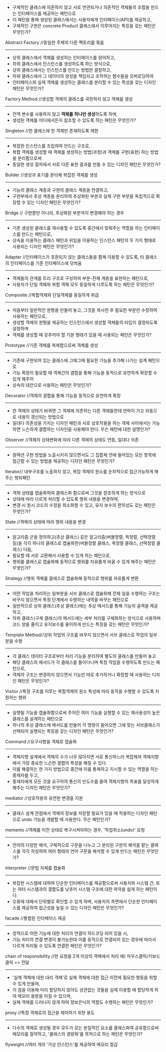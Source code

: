 - 구제적인 클래스에 의존하지 않고 서로 연관되거나 의존적인 객체들의 조합을 만드는 인터페이스를 제공하는 패턴으로 <br/>
- 이 패턴을 통해 생성된 클래스에서는 사용자에게 인터페이스(API)를 제공하고, <br/>
- 구체적인 구현은 concrete Product 클래스에서 이루어지는 특징을 갖는 패턴은 무엇인가? <br/>


Abstract Factory //동일한 주제의 다른 팩토리를 묶음

--------------------------------------------------------------


- 상위 클래스에서 객체를 생성하는 인터페이스를 정의하고,
- 하위 클래스에서 인스턴스를 생성하도록 하는 방식으로, 
- 상위 클래스에서는 인스턴스를 만드는 방법만 결정하고, 
- 하위 클래스에서 그 데이터의 생성을 책임지고 조작하는 함수들을 오버로딩하여 
- 인터페이스와 실제 객체를 생성하는 클래스를 분리할 수 있는 특성을 갖는 디자인 패턴은 무엇인가?


Factory Method  //생성할 객체의 클래스를 국한하지 않고 객체를 생성

---------------------------------------------------------------------

- 전역 변수를 사용하지 않고 **객체를** **하나만 생성**하도록 하며, 
- 생성된 객체를 어디에서든지 참조할 수 있도록 하는 패턴은 무엇인가?
 
Singleton //한 클래스에 한 객체만 존재하도록 제한

-------------------------------------------------------------------

- 복잡한 인스턴스를 조립하여 만드는 구조로, 
- 복합 객체를 생성할 때 객체를 생성하는 방법(과정)과 객체를 구현(표현) 하는 방법을 분리함으로써 
- 동일한 생성 절차에서 서로 다른 표현 결과를 만들 수 있는 디자인 패턴은 무엇인가?


Builder //생성과 표기를 분리해 복잡한 객체를 생성

--------------------------------------------------------------------

- 기능의 클래스 계층과 구현의 클래스 계층을 연결하고, 
- 구현부에서 추상 계층을 분리하여 추상화된 부분과 실제 구현 부분을 독립적으로 확장할 수 있는 디자인 패턴은 무엇인가?

Bridge // 구현뿐만 아니라, 추상화된 부분까지 변경해야 하는 경우

--------------------------------------------------------------------------

- 기존 생성된 클래스를 재사용할 수 있도록 중간에서 맞춰주는 역할을 하는 인터페이스를 만드는 패턴으로, 
- 상속을 이용하는 클래스 패턴과 위임을 이용하는 인스턴스 패턴의 두 가지 형태로 사용되는 디자인 패턴은 무엇인가?

Adapter //인터페이스가 호환되지 않는 클래스들을 함께 이용할 수 있도록, 타 클래스의 인터페이스를 기존 인터페이스에 덧씌움

-----------------------------------------------------------------------------

- 객체들의 관계를 트리 구조로 구성하여 부분-전체 계층을 표현하는 패턴으로, 
- 사용자가 단일 객체와 복합 객체 모두 동일하게 다루도록 하는 패턴은 무엇인가?

Composite //복합객체와 단일객체를 동일하게 취급

--------------------------------------------------------------------------------

- 처음부터 일반적인 원형을 만들어 놓고, 그것을 복사한 후 필요한 부분만 수정하여 사용하는 패턴으로, 
- 생성할 객체의 원형을 제공하는 인스턴스에서 생성할 객체들의 타입이 결정되도록 설정하며 
- 객체를 생성할 때 갖추어야 할 기본 형태가 있을 때 사용되는 패턴은 무엇인가?

Prototype  //기존 객체를 복제함으로써 객체를 생성

---------------------------------------------------------------------------------

- 기존에 구현되어 있는 클래스에 그때그때 필요한 기능을 추가해 나가는 설계 패턴으로 
- 기능 확장이 필요할 때 객체간의 결합을 통해 기능을 동적으로 유연하게 확장할 수 있게 해주어 
- 상속의 대안으로 사용하는 패턴은 무엇인가?


Decorator //객체의 결합을 통해 기능을 동적으로 유연하게 확장

----------------------------------------------------------------------------------

- 한 객체의 상태가 바뀌면 그 객체에 의존하는 다른 객체들한테 연락이 가고 자동으로 내용이 갱신되는 방법으로 
- 일대다 의존성을 가지는 디자인 패턴과 서로 상호작용을 하는 객체 사이에서는 가능하면 느슨하게 결합하는 디자인을 사용해야 한다. 무슨 패턴에 대한 설명인가?

Observer //객체의 상태변화에 따라 다른 객체의 상태도 연동, 일대다 의존

-----------------------------------------------------------------------------------------

- 컬렉션 구현 방법을 노출시키지 않으면서도 그 집합체 안에 들어있는 모든 항목에 접근할 수 있는 방법을 제공하는 디자인 패턴은 무엇인가?


Iterator// 내부구조를 노출하지 않고, 복잡 객체의 원소를 순차적으로 접근가능하게 해주는 행위패턴

-----------------------------------------------------------------------------------------

- 객체 상태를 캡슐화하여 클래스화 함으로써 그것을 참조하게 하는 방식으로 
- 상태에 따라 다르게 처리할 수 있도록 행위 내용을 변경하여, 
- 변경 시 원시 코드의 수정을 최소화할 수 있고, 유지 보수의 편의성도 갖는 패턴은 무엇인가?

State  //객체의 상태에 따라 행위 내용을 변경

-----------------------------------------------------------------------------------------

- 알고리즘 군을 정의하고(추상 클래스) 같은 알고리즘(버블정렬, 퀵정렬, 선택정렬 등)을 각각 하나의 클래스로 캡슐화한(버블정렬 클래스, 퀵정렬 클래스, 선택정렬 클래스) 다음, 
- 필요할 때 서로 교환해서 사용할 수 있게 하는 패턴으로, 
- 행위를 클래스로 캡슐화해 동적으로 행위를 자유롭게 바꿀 수 있게 해주는 패턴은 무엇인가?


Strategy //행위 객체를 클래스로 캡슐화해 동적으로 행위를 자유롭게 변환

---------------------------------------------------------------------------------------

- 어떤 작업을 처리하는 일부분을 서브 클래스로 캡슐화해 전체 일을 수행하는 구조는 바꾸지 않으면서 특정 단계에서 수행하는 내역을 바꾸는 패턴으로 
- 일반적으로 상위 클래스(추상 클래스)에는 추상 메서드를 통해 기능의 골격을 제공하고, 
- 하위 클래스(구체 클래스)의 메서드에는 세부 처리를 구체화하는 방식으로 사용하며 코드 양을 줄이고 유지보수를 용이하게 만드는 특징을 갖는 패턴은 무엇인가?


Template Method//상위 작업의 구조를 바꾸지 않으면서 서브 클래스로 작업의 일부분을 수행

---------------------------------------------------------------------------------------

- 각 클래스 데이터 구조로부터 처리 기능을 분리하여 별도의 클래스를 만들어 놓고 
- 해당 클래스의 메서드가 각 클래스를 돌아다니며 특정 작업을 수행하도록 만드는 패턴으로, 
- 객체의 구조는 변경하지 않으면서 기능만 따로 추가하거나 확장할 때 사용하는 디자인 패턴은 무엇인가?


Visitor //특정 구조를 이루는 복합객체의 원소 특성에 따라 동작을 수행할 수 있도록 지원하는 행위

---------------------------------------------------------------------------------------

- 실행될 기능을 캡슐화함으로써 주어진 여러 기능을 실행할 수 있는 재사용성이 높은 클래스를 설계하는 패턴으로 
- 하나의 추상 클래스에 메서드를 만들어 각 명령이 들어오면 그에 맞는 서브클래스가 선택되어 실행되는 특징을 갖는 디자인 패턴은 무엇인가?

Command //요구사항을 객체로 캡슐화


---------------------------------------------------------------------------------------


- 객체지향 설계에서 객체의 수가 너무 많아지면 서로 통신하느라 복잡해져 객체지향에서 가장 중요한 느슨한 결합의 특성을 해칠 수 있다. 
- 이를 해결하는 한 가지 방법으로 중간에 이를 통제하고 지시할 수 있는 역할을 하는 중재자를 두고, 
- 중재자에게 모든 것을 요구하여 통신의 빈도수를 줄여 객체지향의 목표를 달성하게 해주는 디자인 패턴은 무엇인가?


mediator //상호작용의 유연한 변경을 지원

-------------------------------------------------------------------------------------------------

- 클래스 설계 관점에서 객체의 정보를 저장할 필요가 있을 때 적용하는 디자인 패턴으로 undo 기능을 개발할 때 사용한다. 무슨 패턴인가?

memento //객체를 이전 상태로 복구시켜야하는 경우, '작업취소(undo)' 요청

-------------------------------------------------------------------------------------------

- 언어의 다양한 해석, 구체적으로 구문을 나누고 그 분리된 구문의 해석을 맡는 클래스를 각각 작성하여 여러 형태의 언어 구문을 해석할 수 있게 만드는 패턴은 무엇인가?


interpreter //문법 자체를 캡슐화

---------------------------------------------------------------------------------------------------------

- 복잡한 시스템에 대하여 단순한 인터페이스를 제공함으로써 사용자와 시스템 간, 또는 여타 시스템과의 결합도를 낮추어 시스템 구조에 대한 파악을 쉽게 하는 패턴이다. 
- 오류에 대해서 단위별로 확인할 수 있게 하며, 사용자의 측면에서 단순한 인터페이스를 제공하여 접근성을 높일 수 있는 디자인 패턴은 무엇인가?


facade //통합된 인터페이스 제공

------------------------------------------------------------------------------------------------

- 정적으로 어떤 기능에 대한 처리의 연결이 하드코딩 되어 있을 시, 
- 기능 처리의 연결 변경이 불가능한데 이를 동적으로 연결되어 있는 경우에 따라서 다르게 처리될 수 있도록 연결한 패턴은 무엇인가?

chain of responsibility //한 요청을 2개 이상의 객체에서 처리 예) 마우스클릭/키보드클릭 => 전달

------------------------------------------------------------------------------------------------

- '실체 객체에 대한 대리 객체'로 실체 객체에 대한 접근 이전에 필요한 행동을 취할 수 있게 만들며, 
- 이 점을 이용해 미리 할당하지 않아도 상관없는 것들을 실제 이용할 때 할당하게 하여 메모리 용량을 아낄 수 있으며, 
- 실체 객체를 드러나지 않게 하여 정보은닉의 역할도 수행하는 패턴은 무엇인가?

proxy //특정 객체로의 접근을 제어하기 위한 용도

------------------------------------------------------------------------------------------------

- 다수의 객체로 생성될 경우 모두가 갖는 본질적인 요소를 클래스화여 공유함으로써 메모리를 절약하고, '클래스의 경량화'를 목적으로 하는 패턴은 무엇인가?

flyweight  //여러 개의 '가상 인스턴스'를 제공하여 메모리 절감




